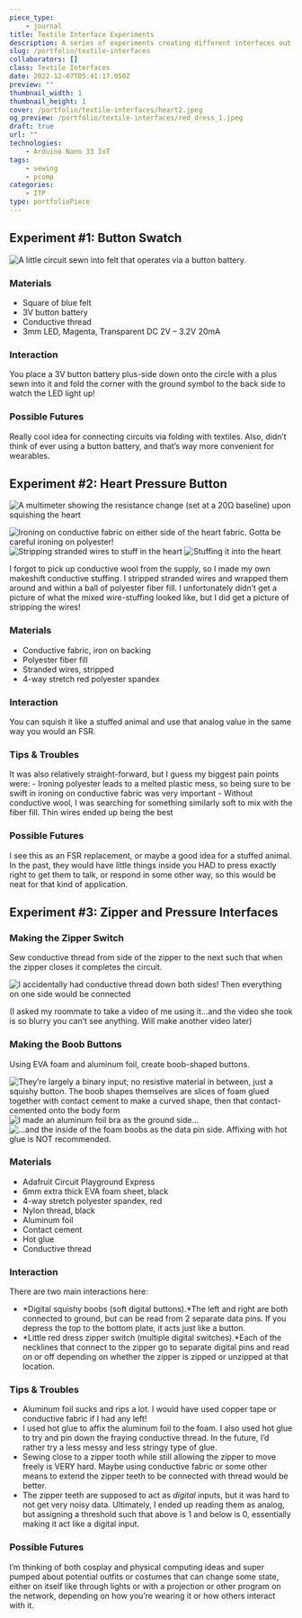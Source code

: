 ```yaml
---
piece_type:
    - journal
title: Textile Interface Experiments
description: A series of experiments creating different interfaces out of soft materials.
slug: /portfolio/textile-interfaces
collaborators: []
class: Textile Interfaces
date: 2022-12-07T05:41:17.950Z
preview: ""
thumbnail_width: 1
thumbnail_height: 1
cover: /portfolio/textile-interfaces/heart2.jpeg
og_preview: /portfolio/textile-interfaces/red_dress_1.jpeg
draft: true
url: ""
technologies:
    - Arduino Nano 33 IoT
tags:
    - sewing
    - pcomp
categories:
    - ITP
type: portfolioPiece
---
```


## Experiment #1: Button Swatch

![A little circuit sewn into felt that operates via a button battery.](/portfolio/textile-interfaces/button_swatch.gif)

### Materials

- Square of blue felt
- 3V button battery
- Conductive thread
- 3mm LED, Magenta, Transparent DC 2V – 3.2V 20mA

### Interaction
You place a 3V button battery plus-side down onto the circle with a plus sewn into it and fold the corner with the ground symbol to the back side to watch the LED light up!

### Possible Futures
Really cool idea for connecting circuits via folding with textiles. Also, didn’t think of ever using a button battery, and that’s way more convenient for wearables.

## Experiment #2: Heart Pressure Button

![A multimeter showing the resistance change (set at a 20Ω baseline) upon squishing the heart](/portfolio/textile-interfaces/heart.gif)

![Ironing on conductive fabric on either side of the heart fabric. Gotta be careful ironing on polyester!](/portfolio/textile-interfaces/heart2.jpeg)
![Stripping stranded wires to stuff in the heart](/portfolio/textile-interfaces/heart_process.jpeg)
![Stuffing it into the heart](/portfolio/textile-interfaces/heart_process2.jpeg)

I forgot to pick up conductive wool from the supply, so I made my own makeshift conductive stuffing. I stripped stranded wires and wrapped them around and within a ball of polyester fiber fill. I unfortunately didn’t get a picture of what the mixed wire-stuffing looked like, but I did get a picture of stripping the wires!

### Materials

- Conductive fabric, iron on backing
- Polyester fiber fill
- Stranded wires, stripped
- 4-way stretch red polyester spandex

### Interaction
You can squish it like a stuffed animal and use that analog value in the same way you would an FSR.

### Tips & Troubles
It was also relatively straight-forward, but I guess my biggest pain points were:
    - Ironing polyester leads to a melted plastic mess, so being sure to be swift in ironing on conductive fabric was very important
    - Without conductive wool, I was searching for something similarly soft to mix with the fiber fill. Thin wires ended up being the best

### Possible Futures
I see this as an FSR replacement, or maybe a good idea for a stuffed animal. In the past, they would have little things inside you HAD to press exactly right to get them to talk, or respond in some other way, so this would be neat for that kind of application.

## Experiment #3: Zipper and Pressure Interfaces

### Making the Zipper Switch

Sew conductive thread from side of the zipper to the next such that when the zipper closes it completes the circuit.

![I accidentally had conductive thread down both sides! Then everything on one side would be connected](/portfolio/textile-interfaces/red_dress_1.jpeg)

(I asked my roommate to take a video of me using it…and the video she took is so blurry you can’t see anything. Will make another video later)

### Making the Boob Buttons

Using EVA foam and aluminum foil, create boob-shaped buttons.

![They’re largely a binary input; no resistive material in between, just a squishy button. The boob shapes themselves are slices of foam glued together with contact cement to make a curved shape, then that contact-cemented onto the body form](/portfolio/textile-interfaces/boobs3.gif)
![I made an aluminum foil bra as the ground side…](/portfolio/textile-interfaces/boobs1.jpeg)
![…and the inside of the foam boobs as the data pin side. Affixing with hot glue is NOT recommended.](/portfolio/textile-interfaces/boobs2.jpeg)

### Materials
- Adafruit Circuit Playground Express
- 6mm extra thick EVA foam sheet, black
- 4-way stretch polyester spandex, red
- Nylon thread, black
- Aluminum foil
- Contact cement
- Hot glue
- Conductive thread

### Interaction
There are two main interactions here:
- *Digital squishy boobs (soft digital buttons).*The left and right are both connected to ground, but can be read from 2 separate data pins. If you depress the top to the bottom plate, it acts just like a button.
- *Little red dress zipper switch (multiple digital switches).*Each of the necklines that connect to the zipper go to separate digital pins and read on or off depending on whether the zipper is zipped or unzipped at that location.

### Tips & Troubles
- Aluminum foil sucks and rips a lot. I would have used copper tape or conductive fabric if I had any left!
- I used hot glue to affix the aluminum foil to the foam. I also used hot glue to try and pin down the fraying conductive thread. In the future, I’d rather try a less messy and less stringy type of glue.
- Sewing close to a zipper tooth while still allowing the zipper to move freely is VERY hard. Maybe using conductive fabric or some other means to extend the zipper teeth to be connected with thread would be better.
- The zipper teeth are supposed to act as *digital* inputs, but it was hard to not get very noisy data. Ultimately, I ended up reading them as analog, but assigning a threshold such that above is 1 and below is 0, essentially making it act like a digital input.

### Possible Futures
I’m thinking of both cosplay and physical computing ideas and super pumped about potential outfits or costumes that can change some state, either on itself like through lights or with a projection or other program on the network, depending on how you’re wearing it or how others interact with it.
